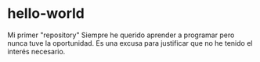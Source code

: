 # hello-world
Mi primer "repository"
Siempre he querido aprender a programar pero nunca tuve la oportunidad.
Es una excusa para justificar que no he tenido el interés necesario.
